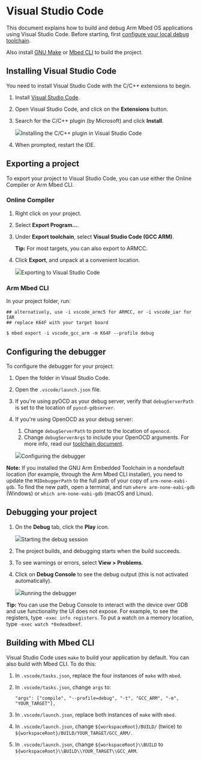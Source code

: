 # Visual Studio Code

This document explains how to build and debug Arm Mbed OS applications using Visual Studio Code. Before starting, first [configure your local debug toolchain](../debug-test/setting-up-a-local-debug-toolchain.html).

Also install [GNU Make](https://www.gnu.org/software/make/) or [Mbed CLI](../build-tools/mbed_cli_1) to build the project.

## Installing Visual Studio Code

You need to install Visual Studio Code with the C/C++ extensions to begin.

1. Install [Visual Studio Code](https://code.visualstudio.com).
1. Open Visual Studio Code, and click on the **Extensions** button.
1. Search for the C/C++ plugin (by Microsoft) and click **Install**.

    <span class="images">![](../../images/vscode2.png)<span>Installing the C/C++ plugin in Visual Studio Code</span></span>

1. When prompted, restart the IDE.

## Exporting a project

To export your project to Visual Studio Code, you can use either the Online Compiler or Arm Mbed CLI.

### Online Compiler

1. Right click on your project.
1. Select **Export Program...**.
1. Under **Export toolchain**, select **Visual Studio Code (GCC ARM)**.

    <span class="tips">**Tip:** For most targets, you can also export to ARMCC.</span>

1. Click **Export**, and unpack at a convenient location.

    <span class="images">![](../../images/vscode1.png)<span>Exporting to Visual Studio Code</span></span>

### Arm Mbed CLI

In your project folder, run:

```
## alternatively, use -i vscode_armc5 for ARMCC, or -i vscode_iar for IAR
## replace K64F with your target board

$ mbed export -i vscode_gcc_arm -m K64F --profile debug
```

## Configuring the debugger

To configure the debugger for your project:

1. Open the folder in Visual Studio Code.
1. Open the `.vscode/launch.json` file.
1. If you're using pyOCD as your debug server, verify that `debugServerPath` is set to the location of `pyocd-gdbserver`.
1. If you're using OpenOCD as your debug server:
     1. Change `debugServerPath` to point to the location of `openocd`.
     1. Change `debugServerArgs` to include your OpenOCD arguments. For more info, read our [toolchain document](../build-tools/third-party-build-tools.html).

    <span class="images">![](../../images/vscode3.png)<span>Configuring the debugger</span></span>

<span class="notes">**Note:** If you installed the GNU Arm Embedded Toolchain in a nondefault location (for example, through the Arm Mbed CLI installer), you need to update the `MIDebuggerPath` to the full path of your copy of `arm-none-eabi-gdb`. To find the new path, open a terminal, and run `where arm-none-eabi-gdb` (Windows) or `which arm-none-eabi-gdb` (macOS and Linux).</span>

## Debugging your project

1. On the **Debug** tab, click the **Play** icon.

    <span class="images">![](../../images/vscode4.png)<span>Starting the debug session</span></span>

1. The project builds, and debugging starts when the build succeeds.
1. To see warnings or errors, select **View > Problems**.
1. Click on **Debug Console** to see the debug output (this is not activated automatically).

    <span class="images">![](../../images/vscode5.png)<span>Running the debugger</span></span>

<span class="tips">**Tip:** You can use the Debug Console to interact with the device over GDB and use functionality the UI does not expose. For example, to see the registers, type `-exec info registers`. To put a watch on a memory location, type `-exec watch *0xdeadbeef`.</span>

## Building with Mbed CLI

Visual Studio Code uses `make` to build your application by default. You can also build with Mbed CLI. To do this:

1. In `.vscode/tasks.json`, replace the four instances of `make` with `mbed`.
1. In `.vscode/tasks.json`, change `args` to:

    ```
    "args": ["compile", "--profile=debug", "-t", "GCC_ARM", "-m", "YOUR_TARGET"],
    ```

1. In `.vscode/launch.json`, replace both instances of `make` with `mbed`.
1. In `.vscode/launch.json`, change `${workspaceRoot}/BUILD/` (twice) to `${workspaceRoot}/BUILD/YOUR_TARGET/GCC_ARM/`.
1. In `.vscode/launch.json`, change `${workspaceRoot}\\BUILD` to `${workspaceRoot}\\BUILD\\YOUR_TARGET\\GCC_ARM`.
